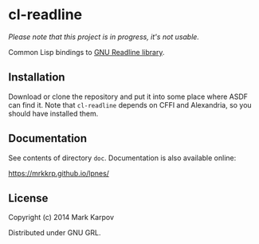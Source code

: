 # cl-readline

*Please note that this project is in progress, it's not usable.*

Common Lisp bindings to [GNU Readline
library](http://directory.fsf.org/wiki/Readline).

## Installation

Download or clone the repository and put it into some place where ASDF can
find it. Note that `cl-readline` depends on CFFI and Alexandria, so you
should have installed them.

## Documentation

See contents of directory `doc`. Documentation is also available online:

https://mrkkrp.github.io/lpnes/

## License

Copyright (c) 2014 Mark Karpov

Distributed under GNU GRL.
